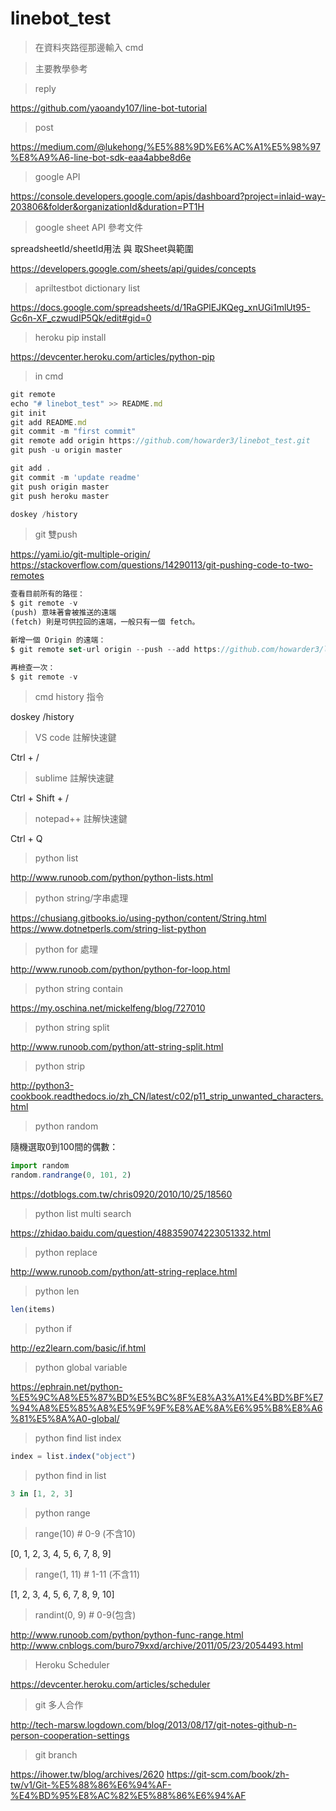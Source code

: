# linebot_test

> 在資料夾路徑那邊輸入 cmd

> 主要教學參考

> reply

https://github.com/yaoandy107/line-bot-tutorial

> post

https://medium.com/@lukehong/%E5%88%9D%E6%AC%A1%E5%98%97%E8%A9%A6-line-bot-sdk-eaa4abbe8d6e

> google API

https://console.developers.google.com/apis/dashboard?project=inlaid-way-203806&folder&organizationId&duration=PT1H

> google sheet API 參考文件

spreadsheetId/sheetId用法 與 取Sheet與範圍

https://developers.google.com/sheets/api/guides/concepts

> apriltestbot dictionary list

https://docs.google.com/spreadsheets/d/1RaGPlEJKQeg_xnUGi1mlUt95-Gc6n-XF_czwudIP5Qk/edit#gid=0


> heroku pip install

https://devcenter.heroku.com/articles/python-pip


> in cmd

```javascript
git remote
echo "# linebot_test" >> README.md
git init
git add README.md
git commit -m "first commit"
git remote add origin https://github.com/howarder3/linebot_test.git
git push -u origin master

git add .
git commit -m 'update readme'
git push origin master
git push heroku master

doskey /history
```

> git 雙push

https://yami.io/git-multiple-origin/
https://stackoverflow.com/questions/14290113/git-pushing-code-to-two-remotes

```javascript
查看目前所有的路徑：
$ git remote -v
(push) 意味著會被推送的遠端
(fetch) 則是可供拉回的遠端，一般只有一個 fetch。

新增一個 Origin 的遠端：
$ git remote set-url origin --push --add https://github.com/howarder3/linebot_test.git

再檢查一次：
$ git remote -v
```

> cmd history 指令

doskey /history

> VS code 註解快速鍵

Ctrl + /

> sublime 註解快速鍵

Ctrl + Shift + /

> notepad++ 註解快速鍵

Ctrl + Q

> python list

http://www.runoob.com/python/python-lists.html

> python string/字串處理

https://chusiang.gitbooks.io/using-python/content/String.html
https://www.dotnetperls.com/string-list-python

> python for 處理

http://www.runoob.com/python/python-for-loop.html

> python string contain

https://my.oschina.net/mickelfeng/blog/727010

> python string split

http://www.runoob.com/python/att-string-split.html

> python strip

http://python3-cookbook.readthedocs.io/zh_CN/latest/c02/p11_strip_unwanted_characters.html

> python random

隨機選取0到100間的偶數：

```javascript
import random
random.randrange(0, 101, 2)
```

https://dotblogs.com.tw/chris0920/2010/10/25/18560

> python list multi search

https://zhidao.baidu.com/question/488359074223051332.html

> python replace

http://www.runoob.com/python/att-string-replace.html

> python len

```javascript
len(items)
```

> python if

http://ez2learn.com/basic/if.html

> python global variable

https://ephrain.net/python-%E5%9C%A8%E5%87%BD%E5%BC%8F%E8%A3%A1%E4%BD%BF%E7%94%A8%E5%85%A8%E5%9F%9F%E8%AE%8A%E6%95%B8%E8%A6%81%E5%8A%A0-global/

> python find list index

```javascript
index = list.index("object")
```
> python find in list

```javascript
3 in [1, 2, 3]
```

> python range

> range(10)        # 0-9 (不含10)

[0, 1, 2, 3, 4, 5, 6, 7, 8, 9]

> range(1, 11)     # 1-11 (不含11)

[1, 2, 3, 4, 5, 6, 7, 8, 9, 10]

> randint(0, 9) # 0-9(包含)

http://www.runoob.com/python/python-func-range.html
http://www.cnblogs.com/buro79xxd/archive/2011/05/23/2054493.html

> Heroku Scheduler

https://devcenter.heroku.com/articles/scheduler

> git 多人合作

http://tech-marsw.logdown.com/blog/2013/08/17/git-notes-github-n-person-cooperation-settings

> git branch

https://ihower.tw/blog/archives/2620
https://git-scm.com/book/zh-tw/v1/Git-%E5%88%86%E6%94%AF-%E4%BD%95%E8%AC%82%E5%88%86%E6%94%AF